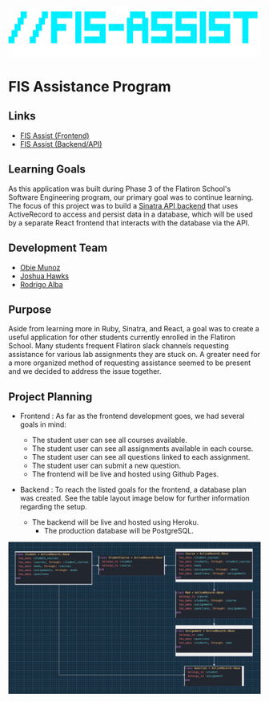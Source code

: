 ![FIS-Assist-Logo](https://raw.githubusercontent.com/ObieMunoz/fis-assist/main/src/assets/fis_logo.png)
# FIS Assistance Program

## Links
- [FIS Assist (Frontend)](https://obiemunoz.github.io/fis-assist/)
- [FIS Assist (Backend/API)](https://fis-assist.herokuapp.com/)

## Learning Goals

As this application was built during Phase 3 of the Flatiron School's Software Engineering program, our primary goal was to continue learning. The focus of this project was to build a [Sinatra API backend](http://www.github.com/obiemunoz/fis-assist-backend) that uses ActiveRecord to access and persist data in a database, which will be used by a separate React frontend that interacts with the database via the API.

## Development Team
- [Obie Munoz](http://www.linkedin.com/in/obedmunozjr)
- [Joshua Hawks](http://www.linkedin.com/in/joshuahawks1)
- [Rodrigo Alba](http://www.linkedin.com/in/rodrigoqalba)

## Purpose

Aside from learning more in Ruby, Sinatra, and React, a goal was to create a useful application for other students currently enrolled in the Flatiron School. Many students frequent Flatiron slack channels requesting assistance for various lab assignments they are stuck on. A greater need for a more organized method of requesting assistance seemed to be present and we decided to address the issue together.


## Project Planning

- Frontend : As far as the frontend development goes, we had several goals in mind:
  - The student user can see all courses available.
  - The student user can see all assignments available in each course.
  - The student user can see all questions linked to each assignment.
  - The student user can submit a new question.
  - The frontend will be live and hosted using Github Pages.

- Backend : To reach the listed goals for the frontend, a database plan was created. See the table layout image below for further information regarding the setup.
  - The backend will be live and hosted using Heroku.
    - The production database will be PostgreSQL.

![db-tables-plan](https://raw.githubusercontent.com/ObieMunoz/fis-assist/main/src/assets/plan-tables.png)